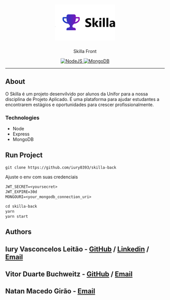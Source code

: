 <h1 align="center"><img src="./.gitdocs/logo.png" alt="Skilla" /></h1>
<p align="center">Skilla Front</p>
<p align="center">
  <a href="https://nodejs.org/en/">
    <img src="https://img.shields.io/static/v1?label=Node&message=JS&color=blue?style=plastic&logo=Node.js" alt="NodeJS" />
  </a>
  <a href="https://nodejs.org/en/">
    <img src="https://img.shields.io/static/v1?label=Mongo&message=DB&color=blue?style=plastic&logo=Mongodb" alt="MongoDB" />
  </a>
</p>

---

## About

O Skilla é um projeto desenvilvido por alunos da Unifor para a nossa disciplina de Projeto Aplicado. É uma plataforma para ajudar estudantes a encontrarem estágios e oportunidades para crescer profissionalmente.

### Technologies

<ul>
    <li>Node</li>
    <li>Express</li>
    <li>MongoDB</li>
</ul>

## Run Project

```git
git clone https://github.com/iury0393/skilla-back
```

Ajuste o env com suas credenciais

```
JWT_SECRET=<yoursecret>
JWT_EXPIRE=30d
MONGOURI=<your_mongodb_connection_uri>
```

```ssh
cd skilla-back
yarn
yarn start
```

## Authors

## Iury Vasconcelos Leitão - [GitHub](https://github.com/iury0393) / [Linkedin](https://www.linkedin.com/in/iury-vasconcelos-dev/) / [Email](mailto:iury0393@gmail.com)
## Vitor Duarte Buchweitz - [GitHub](https://github.com/Vitordb) / [Email](mailto:dbvitor@gmail.com)
## Natan Macedo Girão - [Email](mailto:natangirao@gmail.com)
